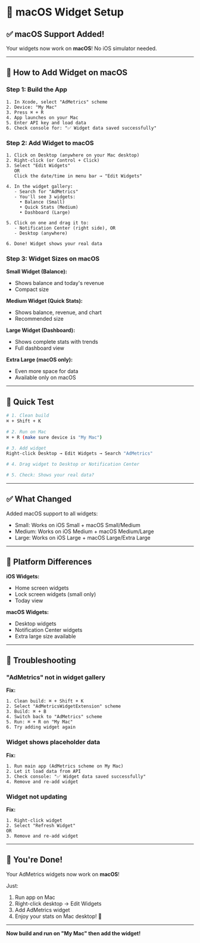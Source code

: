 # 🍎 macOS Widget Setup

## ✅ macOS Support Added!

Your widgets now work on **macOS**! No iOS simulator needed.

---

## 🚀 How to Add Widget on macOS

### Step 1: Build the App
```
1. In Xcode, select "AdMetrics" scheme
2. Device: "My Mac"
3. Press ⌘ + R
4. App launches on your Mac
5. Enter API key and load data
6. Check console for: "✅ Widget data saved successfully"
```

### Step 2: Add Widget to macOS
```
1. Click on Desktop (anywhere on your Mac desktop)
2. Right-click (or Control + Click)
3. Select "Edit Widgets"
   OR
   Click the date/time in menu bar → "Edit Widgets"

4. In the widget gallery:
   - Search for "AdMetrics"
   - You'll see 3 widgets:
     • Balance (Small)
     • Quick Stats (Medium) 
     • Dashboard (Large)
   
5. Click on one and drag it to:
   - Notification Center (right side), OR
   - Desktop (anywhere)

6. Done! Widget shows your real data
```

### Step 3: Widget Sizes on macOS

**Small Widget (Balance):**
- Shows balance and today's revenue
- Compact size

**Medium Widget (Quick Stats):**
- Shows balance, revenue, and chart
- Recommended size

**Large Widget (Dashboard):**
- Shows complete stats with trends
- Full dashboard view

**Extra Large (macOS only):**
- Even more space for data
- Available only on macOS

---

## 🎯 Quick Test

```bash
# 1. Clean build
⌘ + Shift + K

# 2. Run on Mac
⌘ + R (make sure device is "My Mac")

# 3. Add widget
Right-click Desktop → Edit Widgets → Search "AdMetrics"

# 4. Drag widget to Desktop or Notification Center

# 5. Check: Shows your real data?
```

---

## ✅ What Changed

Added macOS support to all widgets:
- Small: Works on iOS Small + macOS Small/Medium
- Medium: Works on iOS Medium + macOS Medium/Large  
- Large: Works on iOS Large + macOS Large/Extra Large

---

## 📱 Platform Differences

**iOS Widgets:**
- Home screen widgets
- Lock screen widgets (small only)
- Today view

**macOS Widgets:**
- Desktop widgets
- Notification Center widgets
- Extra large size available

---

## 🐛 Troubleshooting

### "AdMetrics" not in widget gallery

**Fix:**
```
1. Clean build: ⌘ + Shift + K
2. Select "AdMetricsWidgetExtension" scheme
3. Build: ⌘ + B
4. Switch back to "AdMetrics" scheme
5. Run: ⌘ + R on "My Mac"
6. Try adding widget again
```

### Widget shows placeholder data

**Fix:**
```
1. Run main app (AdMetrics scheme on My Mac)
2. Let it load data from API
3. Check console: "✅ Widget data saved successfully"
4. Remove and re-add widget
```

### Widget not updating

**Fix:**
```
1. Right-click widget
2. Select "Refresh Widget"
OR
3. Remove and re-add widget
```

---

## 🎉 You're Done!

Your AdMetrics widgets now work on **macOS**! 

Just:
1. Run app on Mac
2. Right-click desktop → Edit Widgets
3. Add AdMetrics widget
4. Enjoy your stats on Mac desktop! 🚀

---

**Now build and run on "My Mac" then add the widget!**
